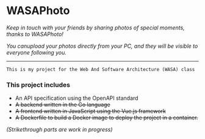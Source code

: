 # WASAPhoto

*Keep in touch with your friends by sharing photos of special moments, thanks to WASAPhoto!*

*You canupload your photos directly from your PC, and they will be visible to everyone following you.*

---

```
This is my project for the Web And Software Architecture (WASA) class
```

### This project includes

* An API specification using the OpenAPI standard
* ~~A backend written in the Go language~~
* ~~A frontend written in JavaScript using the Vue.js framework~~
* ~~A Dockerfile to build a Docker image to deploy the project in a container.~~

*(Strikethrough parts are work in progress)*
